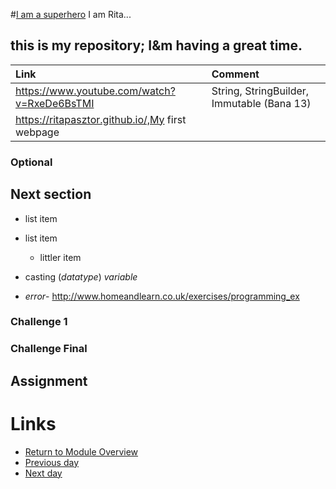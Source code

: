 #[I am a superhero](https://github.com/greenfox-zerda-raptors/ritapasztor)
I am Rita... 

## this is my repository; I&amp;m having a great time.

| Link | Comment |
|:---- |:------- |
|https://www.youtube.com/watch?v=RxeDe6BsTMI|String, StringBuilder, Immutable (Bana 13)|
|https://ritapasztor.github.io/,My first webpage|


### Optional

## Next section
- list item
- list item
  - littler item

- casting (*datatype*) *variable*

- _error_- http://www.homeandlearn.co.uk/exercises/programming_ex

### Challenge 1
### Challenge Final

## Assignment

# Links
- [Return to Module Overview](..)
- [Previous day](../m03d3)
- [Next day](../../module-04/m04d1)
